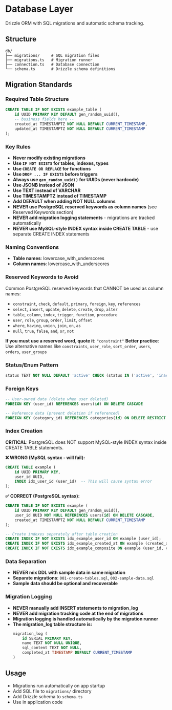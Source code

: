 # Database Layer

Drizzle ORM with SQL migrations and automatic schema tracking.

## Structure

```
db/
├── migrations/     # SQL migration files
├── migrations.ts   # Migration runner
├── connection.ts   # Database connection
└── schema.ts       # Drizzle schema definitions
```

## Migration Standards

### Required Table Structure

```sql
CREATE TABLE IF NOT EXISTS example_table (
    id UUID PRIMARY KEY DEFAULT gen_random_uuid(),
    -- business fields here --
    created_at TIMESTAMPTZ NOT NULL DEFAULT CURRENT_TIMESTAMP,
    updated_at TIMESTAMPTZ NOT NULL DEFAULT CURRENT_TIMESTAMP
);
```

### Key Rules

- **Never modify existing migrations**
- **Use `IF NOT EXISTS` for tables, indexes, types**
- **Use `CREATE OR REPLACE` for functions**
- **Use `DROP ... IF EXISTS` before triggers**
- **Always use `gen_random_uuid()` for UUIDs (never hardcode)**
- **Use JSONB instead of JSON**
- **Use TEXT instead of VARCHAR**
- **Use TIMESTAMPTZ instead of TIMESTAMP**
- **Add DEFAULT when adding NOT NULL columns**
- **NEVER use PostgreSQL reserved keywords as column names** (see Reserved Keywords section)
- **NEVER add migration logging statements** - migrations are tracked automatically
- **NEVER use MySQL-style INDEX syntax inside CREATE TABLE** - use separate CREATE INDEX statements

### Naming Conventions

- **Table names**: lowercase_with_underscores
- **Column names**: lowercase_with_underscores

### Reserved Keywords to Avoid

Common PostgreSQL reserved keywords that CANNOT be used as column names:

- `constraint`, `check`, `default`, `primary`, `foreign`, `key`, `references`
- `select`, `insert`, `update`, `delete`, `create`, `drop`, `alter`
- `table`, `column`, `index`, `trigger`, `function`, `procedure`
- `user`, `role`, `group`, `order`, `limit`, `offset`
- `where`, `having`, `union`, `join`, `on`, `as`
- `null`, `true`, `false`, `and`, `or`, `not`

**If you must use a reserved word, quote it**: `"constraint"`
**Better practice**: Use alternative names like `constraints`, `user_role`, `sort_order`, `users`, `orders`, `user_groups`

### Status/Enum Pattern

```sql
status TEXT NOT NULL DEFAULT 'active' CHECK (status IN ('active', 'inactive', 'pending'))
```

### Foreign Keys

```sql
-- User-owned data (delete when user deleted)
FOREIGN KEY (user_id) REFERENCES users(id) ON DELETE CASCADE

-- Reference data (prevent deletion if referenced)
FOREIGN KEY (category_id) REFERENCES categories(id) ON DELETE RESTRICT
```

### Index Creation

**CRITICAL**: PostgreSQL does NOT support MySQL-style INDEX syntax inside CREATE TABLE statements.

**❌ WRONG (MySQL syntax - will fail):**

```sql
CREATE TABLE example (
    id UUID PRIMARY KEY,
    user_id UUID,
    INDEX idx_user_id (user_id)  -- This will cause syntax error
);
```

**✅ CORRECT (PostgreSQL syntax):**

```sql
CREATE TABLE IF NOT EXISTS example (
    id UUID PRIMARY KEY DEFAULT gen_random_uuid(),
    user_id UUID NOT NULL REFERENCES users(id) ON DELETE CASCADE,
    created_at TIMESTAMPTZ NOT NULL DEFAULT CURRENT_TIMESTAMP
);

-- Create indexes separately after table creation
CREATE INDEX IF NOT EXISTS idx_example_user_id ON example (user_id);
CREATE INDEX IF NOT EXISTS idx_example_created_at ON example (created_at);
CREATE INDEX IF NOT EXISTS idx_example_composite ON example (user_id, created_at);
```

### Data Separation

- **NEVER mix DDL with sample data in same migration**
- **Separate migrations**: `001-create-tables.sql`, `002-sample-data.sql`
- **Sample data should be optional and recoverable**

### Migration Logging

- **NEVER manually add INSERT statements to migration_log**
- **NEVER add migration tracking code at the end of migrations**
- **Migration logging is handled automatically by the migration runner**
- **The migration_log table structure is:**
  ```sql
  migration_log (
      id SERIAL PRIMARY KEY,
      name TEXT NOT NULL UNIQUE,
      sql_content TEXT NOT NULL,
      completed_at TIMESTAMP DEFAULT CURRENT_TIMESTAMP
  )
  ```

## Usage

- Migrations run automatically on app startup
- Add SQL file to `migrations/` directory
- Add Drizzle schema to `schema.ts`
- Use in application code
